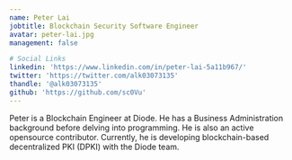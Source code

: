 ```yaml
---
name: Peter Lai
jobtitle: Blockchain Security Software Engineer
avatar: peter-lai.jpg
management: false

# Social Links
linkedin: 'https://www.linkedin.com/in/peter-lai-5a11b967/'
twitter: 'https://twitter.com/alk03073135'
thandle: '@alk03073135'
github: 'https://github.com/sc0Vu'
---
```

Peter is a Blockchain Engineer at Diode. He has a Business Administration background before delving into programming. He is also an active opensource contributor. Currently, he is developing blockchain-based decentralized PKI (DPKI) with the Diode team.